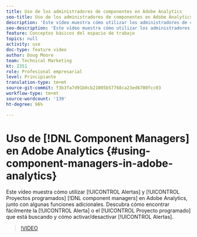 ```yaml
---
title: Uso de los administradores de componentes en Adobe Analytics
seo-title: Uso de los administradores de componentes en Adobe Analytics
description: 'Este vídeo muestra cómo utilizar los administradores de componentes Alertas y Proyectos programados en Adobe Analytics, junto con algunas funciones adicionales. Aprenda a encontrar fácilmente la alerta o el proyecto programado que busca, así como a activar o desactivar alertas. '
seo-description: 'Este vídeo muestra cómo utilizar los administradores de componentes Alertas y Proyectos programados en Adobe Analytics, junto con algunas funciones adicionales. Aprenda a encontrar fácilmente la alerta o el proyecto programado que busca, así como a activar o desactivar alertas. '
feature: Conceptos básicos del espacio de trabajo
topics: null
activity: use
doc-type: feature video
author: Doug Moore
team: Technical Marketing
kt: 2351
role: Profesional empresarial
level: Principiante
translation-type: tm+mt
source-git-commit: f3b3fa7d91b0cb21005b57768ca23ed6700fcc03
workflow-type: tm+mt
source-wordcount: '139'
ht-degree: 96%

---
```



# Uso de [!DNL Component Managers] en Adobe Analytics {#using-component-managers-in-adobe-analytics}

Este vídeo muestra cómo utilizar [!UICONTROL Alertas] y [!UICONTROL Proyectos programados] [!DNL component managers] en Adobe Analytics, junto con algunas funciones adicionales. Descubra cómo encontrar fácilmente la [!UICONTROL Alerta] o el [!UICONTROL Proyecto programado] que está buscando y cómo activar/desactivar [!UICONTROL Alertas].

>[!VIDEO](https://video.tv.adobe.com/v/24068/?quality=12)